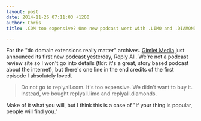 ```yaml
---
layout: post
date: 2014-11-26 07:11:03 +1200
author: Chris
title: .COM too expensive? One new podcast went with .LIMO and .DIAMONDS

---
```


For the "do domain extensions really matter" archives. [Gimlet Media](http://gimletmedia.com) just announced its first new podcast yesterday, Reply All. We're not a podcast review site so I won't go into details (tldr: it's a great, story based podcast about the internet), but there's one line in the end credits of the first episode I absolutely loved.

>Do not go to replyall.com. It's too expensive. We didn't want to buy it. Instead, we bought replyall.limo and replyall.diamonds.

Make of it what you will, but I think this is a case of "if your thing is popular, people will find you."



